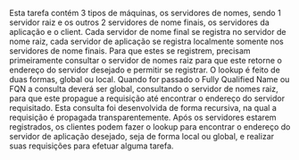 Esta tarefa contém 3 tipos de máquinas, os servidores de nomes, sendo 1 servidor raiz e os outros 2 servidores de nome finais, os servidores da aplicação e o client. Cada servidor de nome final se registra no servidor de nome raiz, cada servidor de aplicação se registra localmente somente nos servidores de nome finais. Para que estes se registrem, precisam primeiramente consultar o servidor de nomes raiz para que este retorne o endereço do servidor desejado e permitir se registrar. O lookup é feito de duas formas, global ou local. Quando for passado o Fully Qualified Name ou FQN a consulta deverá ser global, consultando o servidor de nomes raiz, para que este propague a requisição até encontrar o endereço do servidor requisitado. Esta consulta foi desenvolvida de forma recursiva, na qual a requisição é propagada transparentemente. Após os servidores estarem registrados, os clientes podem fazer o lookup para encontrar o endereço do servidor de aplicação desejado, seja de forma local ou global, e realizar suas requisições para efetuar alguma tarefa.
